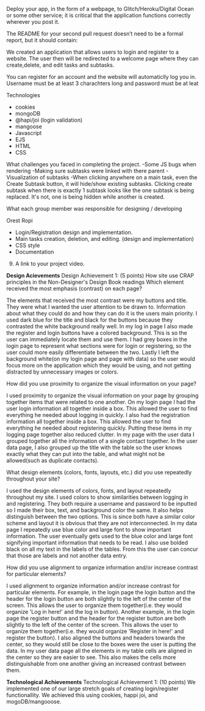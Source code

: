 

Deploy your app, in the form of a webpage, to Glitch/Heroku/Digital Ocean or some other service; it is critical that the application functions correctly wherever you post it.

The README for your second pull request doesn’t need to be a formal report, but it should contain:


We created an application that allows users to login and register to a website. The user then will be redirected to a welcome page where they can create,delete, and edit tasks and subtasks.

You can register for an account and the website will automaticlly log you in. Username must be at least 3 charachters long and password must be at leat

Technologies
- cookies
- mongoDB
- @hapi/joi (login validation)
- mangoose
- Javascript
- EJS
- HTML
- CSS

What challenges you faced in completing the project.
-Some JS bugs when rendering
-Making sure subtasks were linked with there parent
-Visualization of subtasks
-When clicking anywhere on a main task, even the Create Subtask button, it will hide/show existing subtasks. Clicking create subtask when there is exactly 1 subtask looks like the one subtask is being replaced. It's not, one is being hidden while another is created.

What each group member was responsible for designing / developing

Orest Ropi
- Login/Registration design and implementation. 
- Main tasks creation, deletion, and editing. (design and implementation)
- CSS style
- Documentation

9. A link to your project video.

**Design Acievements**
Design Achievement 1: (5 points) How site use CRAP principles in the Non-Designer's Design Book readings
Which element received the most emphasis (contrast) on each page?

The elements that received the most contrast were my buttons and title. They were what I wanted the user attention to be drawn to. Information about what they could do and how they can do it is the users main priority. I used dark blue for the title and black for the buttons because they contrasted the white background really well. In my log in page I also made the register and login buttons have a colored background. This is so the user can immediately locate them and use them. I had grey boxes in the login page to represent what sections were for login or registering, so the user could more easily differentiate between the two. Lastly I left the background white(on my login page and page with data) so the user would focus more on the application which they would be using, and not getting distracted by unnecessary images or colors.

How did you use proximity to organize the visual information on your page?

I used proximity to organize the visual information on your page by grouping together items that were related to one another. On my login page I had the user login information all together inside a box. This allowed the user to find everything he needed about logging in quickly. I also had the registration information all together inside a box. This allowed the user to find everything he needed about registering quickly. Putting these items in my logging page together also reduced clutter. In my page with the user data I grouped together all the information of a single contact together. In the user data page, I also grouped up the title with the table so the user knows exactly what they can put into the table, and what might not be allowed(such as duplicate contacts).

What design elements (colors, fonts, layouts, etc.) did you use repeatedly throughout your site?

I used the design elements of colors, fonts, and layout repeatedly throughout my site. I used colors to show similarities between logging in and registering. They both require a username and password to be inputted so I made their box, text, and background color the same. It also helps distinguish between the two options. This is since both have a similar color scheme and layout it is obvious that they are not interconnected. In my data page I repeatedly use blue color and large font to show important information. The user eventually gets used to the blue color and large font signifying important information that needs to be read. I also use bolded black on all my text in the labels of the tables. From this the user can concur that those are labels and not another data entry.

How did you use alignment to organize information and/or increase contrast for particular elements?

I used alignment to organize information and/or increase contrast for particular elements. For example, in the login page the login button and the header for the login button are both slightly to the left of the center of the screen. This allows the user to organize them together(i.e. they would organize 'Log in here!' and the log in button). Another example, in the login page the register button and the header for the register button are both slightly to the left of the center of the screen. This allows the user to organize them together(i.e. they would organize 'Register in here!' and register the button). I also aligned the buttons and headers towards the center, so they would still be close to the boxes were the user is putting the data. In my user data page all the elements in my table cells are aligned in the center so they are easier to see. This also makes the cells more distinguishable from one another giving an increased contrast between them.

**Technological Achievements**
Technological Achievement 1: (10 points)
We implemented one of our large stretch goals of creating login/register functionallity. We achieved this using cookies, happi joi, and mogoDB/mangooose.
